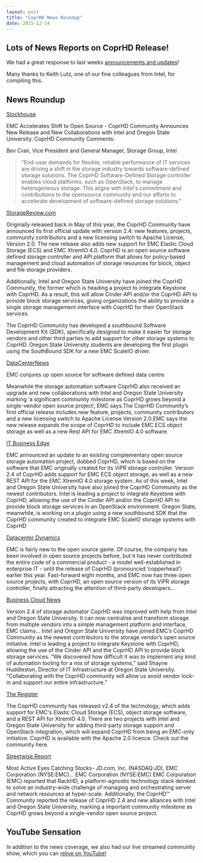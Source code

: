 ```yaml
---
layout: post
title: "CoprHD News Roundup"
date: 2015-12-14
---
```


Lots of News Reports on CoprHD Release!
---------------------------------------

We had a great response to last weeks [announcements and updates](/blog/2015/12/08/coprhd-release/)!

Many thanks to Keith Lutz, one of our fine colleagues from Intel, for compiling this.

News Roundup
------------

[Stockhouse](http://www.stockhouse.com/news/press-releases/2015/12/08/emc-accelerates-shift-to-open-source)

EMC Accelerates Shift to Open Source - CoprHD Community Announces New Release and New Collaborations with Intel and Oregon State University. CoprHD Community Comments:

Bev Crair, Vice President and General Manager, Storage Group, Intel

> "End-user demands for flexible, reliable performance of IT services are driving a shift in the storage industry towards software-defined storage solutions.  The CoprHD Software-Defined Storage controller enables cloud platforms, such as OpenStack, to manage heterogeneous storage. This aligns with Intel's commitment and contributions to the opensource community and our efforts to accelerate development of software-defined storage solutions."

[StorageReview.com](http://www.storagereview.com/emc_improves_open_source_community_with_rackhd_coprhd_24_rexray_03)

Originally released back in May of this year, the CoprHD Community have announced its first official update with version 2.4: new features, projects, community contributors and a new licensing switch to Apache License, Version 2.0. The new release also adds new support for EMC Elastic Cloud Storage (ECS) and EMC XtremIO 4.0. CoprHD is an open source software defined storage controller and API platform that allows for policy-based management and cloud automation of storage resources for block, object and file storage providers.

Additionally, Intel and Oregon State University have joined the CoprHD Community, the former which is heading a project to integrate Keystone with CoprHD. As a result, this will allow Cinder API and/or the CoprHD API to provide block storage services, giving organizations the ability to provide a single storage management interface with CoprHD for their OpenStack services.

The CoprHD Community has developed a southbound Software Development Kit (SDK), specifically designed to make it easier for storage vendors and other third parties to add support for other storage systems to CoprHD. Oregon State University students are developing the first plugin using the SouthBound SDK for a new EMC ScaleIO driver.

[DataCenterNews](https://datacenternews.asia/story/emc-conjures-open-source-software-defined-data-centre/)

EMC conjures up open source for software defined data centre

Meanwhile the storage automation software CoprHD also received an upgrade and new collaborations with Intel and Oregon State University marking ‘a significant community milestone as CoprHD grows beyond a single-vendor open source project’, EMC says.The CoprHD Community’s first official release includes new feature, projects, community contributors and a new licensing switch to Apache License Version 2.0.EMC says the new release expands the scope of CoprHD to include EMC ECS object storage as well as a new Rest API for EMC XtremIO 4.0 software.

[IT Business Edge](http://www.itbusinessedge.com/blogs/it-unmasked/emc-advances-open-source-it-automation-projects.html)

EMC announced an update to an existing complementary open source storage automation project, dubbed CoprHD, which is based on the software that EMC originally created for its ViPR storage controller. Version 2.4 of CoprHD adds support for EMC ECS object storage, as well as a new REST API for the EMC XtremIO 4.0 storage system. As of this week, Intel and Oregon State University have also joined the CoprHD Community as the newest contributors. Intel is leading a project to integrate Keystone with CoprHD, allowing the use of the Cinder API and/or the CoprHD API to provide block storage services in an OpenStack environment. Oregon State, meanwhile, is working on a plugin using a new southbound SDK that the CoprHD community created to integrate EMC ScaleIO storage systems with CoprHD

[Datacenter Dynamics](http://www.datacenterdynamics.com/it-networks/emc-open-sources-rackhd-server-automation-platform/95353.article)

EMC is fairly new to the open source game. Of course, the company has been involved in open source projects before, but it has never contributed the entire code of a commercial product - a model well-established in enterprise IT - until the release of CoprHD (pronounced ‘copperhead’) earlier this year. Fast-forward eight months, and EMC now has three open source projects, with CoprHD, an open source version of its ViPR storage controller, finally attracting the attention of third-party developers…

[Business Cloud News](http://www.businesscloudnews.com/2015/12/09/emc-launches-new-open-source-tech-for-the-software-defined-datacentre/)

Version 2.4 of storage automator CoprHD was improved with help from Intel and Oregon State University. It can now centralise and transform storage from multiple vendors into a simple management platform and interface, EMC claims… Intel and Oregon State University have joined EMC’s CoprHD Community as the newest contributors to the storage vendor’s open source initiative. Intel is leading a project to integrate Keystone with CoprHD, allowing the use of the Cinder API and the CoprHD API to provide block storage services. “We discovered how difficult it was to implement any kind of automation tooling for a mix of storage systems,” said Shayne Huddleston, Director of IT Infrastructure at Oregon State University. “Collaborating with the CoprHD community will allow us avoid vendor lock-in and support our entire infrastructure.”

[The Register](http://www.theregister.co.uk/2015/12/09/emc_weaves_open_sorcery_spells/)

The CoprHD community has released v2.4 of the technology, which adds support for EMC's Elastic Cloud Storage (ECS), object storage software, and a REST API for XtremIO 4.0. There are two projects with Intel and Oregon State University for adding third-party storage support and OpenStack integration, which will expand CoprHD from being an EMC-only initiative. CoprHD is available with the Apache 2.0 licence. Check out the community here.

[Streetwise Report](http://streetwisereport.com/most-active-eyes-catching-stocks-jd-com-inc-nasdaqjd-emc-corporation-nyseemc-sprint-corporation-nyses/139175/)

Most Active Eyes Catching Stocks- JD.com, Inc. (NASDAQ:JD), EMC Corporation (NYSE:EMC)…
EMC Corporation (NYSE:EMC) EMC Corporation (EMC) reported that RackHD, a platform-agnostic technology stack deinked to solve an industry-wide challenge of managing and orchestrating server and network resources at hyper-scale. Additionally, the CoprHD™ Community reported the release of CoprHD 2.4 and new alliances with Intel and Oregon State University, marking a important community milestone as CoprHD grows beyond a single-vendor open source project.

YouTube Sensation
-----------------

In addition to the news coverage, we also had our live streamed community show, which you can
[relive on YouTube!](https://www.youtube.com/watch?v=Vkhcxd2POs4)
